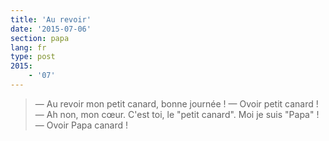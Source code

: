 ```yaml
---
title: 'Au revoir'
date: '2015-07-06'
section: papa
lang: fr
type: post
2015:
    - '07'
---
```


> — Au revoir mon petit canard, bonne journée !
> — Ovoir petit canard !
> — Ah non, mon cœur. C'est toi, le "petit canard". Moi je suis "Papa" !
> — Ovoir Papa canard !

